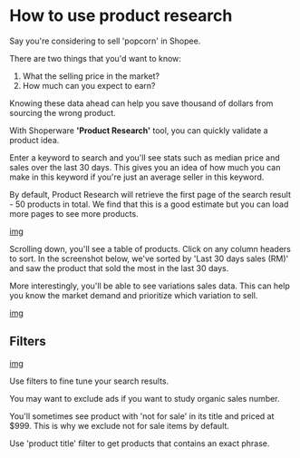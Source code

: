 # How to use product research

Say you're considering to sell 'popcorn' in Shopee.

There are two things that you'd want to know:

1. What the selling price in the market?
2. How much can you expect to earn?

Knowing these data ahead can help you save thousand of dollars from sourcing the wrong product.

With Shoperware **'Product Research'** tool, you can quickly validate a product idea.

Enter a keyword to search and you'll see stats such as median price and sales over the last 30 days. This gives you an idea of how much you can make in this keyword if you're just an average seller in this keyword.

By default, Product Research will retrieve the first page of the search result - 50 products in total. We find that this is a good estimate but you can load more pages to see more products.

[img](popcorn-stats)

Scrolling down, you'll see a table of products. Click on any column headers to sort. In the screenshot below, we've sorted by 'Last 30 days sales (RM)' and saw the product that sold the most in the last 30 days.

More interestingly, you'll be able to see variations sales data. This can help you know the market demand and prioritize which variation to sell.

[img](popcorn-table)

## Filters

[img](product-research-filters)

Use filters to fine tune your search results.

You may want to exclude ads if you want to study organic sales number.

You'll sometimes see product with 'not for sale' in its title and priced at \$999. This is why we exclude not for sale items by default.

Use 'product title' filter to get products that contains an exact phrase.
